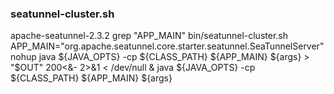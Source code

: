 

### seatunnel-cluster.sh    

 apache-seatunnel-2.3.2 grep "APP_MAIN" bin/seatunnel-cluster.sh
APP_MAIN="org.apache.seatunnel.core.starter.seatunnel.SeaTunnelServer"
 nohup java ${JAVA_OPTS} -cp ${CLASS_PATH} ${APP_MAIN} ${args} > "$OUT" 200<&- 2>&1 < /dev/null &
 java ${JAVA_OPTS} -cp ${CLASS_PATH} ${APP_MAIN} ${args}